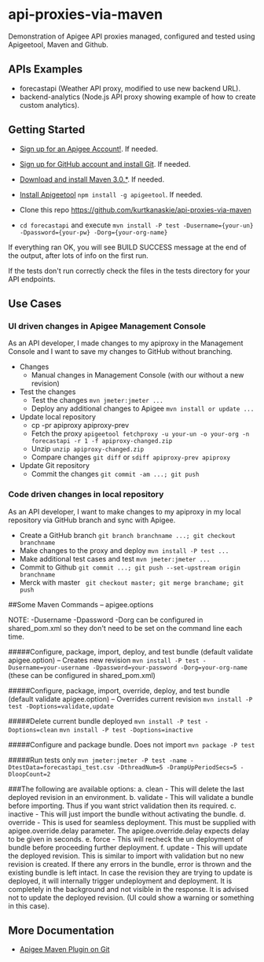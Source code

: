 # api-proxies-via-maven
Demonstration of Apigee API proxies managed, configured and tested using Apigeetool, Maven and Github.

## APIs Examples
* forecastapi (Weather API proxy, modified to use new backend URL).
* backend-analytics (Node.js API proxy showing example of how to create custom analytics).

## Getting Started
* [Sign up for an Apigee Account!](https://accounts.apigee.com/accounts/sign_up). If needed.
* [Sign up for GitHub account and install Git](https://github.com). If needed.

* [Download and install Maven 3.0.*](http://maven.apache.org/download.cgi). If needed.
* [Install Apigeetool](https://github.com/apigee/apigeetool-node) ```npm install -g apigeetool```. If needed.

* Clone this repo https://github.com/kurtkanaskie/api-proxies-via-maven
* ```cd forecastapi``` and execute ```mvn install -P test -Dusername={your-un} -Dpassword={your-pw} -Dorg={your-org-name}```

If everything ran OK, you will see BUILD SUCCESS message at the end of the output, after lots of info on the first run.

If the tests don't run correctly check the files in the tests directory for your API endpoints.

## Use Cases

### UI driven changes in Apigee Management Console
As an API developer, I made changes to my apiproxy in the Management Console and I want to save my changes to GitHub without branching.

- Changes
	* Manual changes in Management Console (with our without a new revision)
- Test the changes
	* Test the changes ```mvn jmeter:jmeter ...```
	* Deploy any additional changes to Apigee ```mvn install or update ...```
- Update local repository
	* cp -pr apiproxy apiproxy-prev
	* Fetch the proxy ```apigeetool fetchproxy -u your-un -o your-org -n forecastapi -r 1 -f apiproxy-changed.zip```
	* Unzip ```unzip apiproxy-changed.zip```
	* Compare changes ```git diff``` or ```sdiff apiproxy-prev apiproxy```
- Update Git repository
	* Commit the changes ```git commit -am ...; git push```

### Code driven changes in local repository
As an API developer, I want to make changes to my apiproxy in my local repository via GitHub branch and sync with Apigee.
- Create a GitHub branch ```git branch branchname ...; git checkout branchname```
- Make changes to the proxy and deploy ```mvn install -P test ...```
- Make additional test cases and test ```mvn jmeter:jmeter ...```
- Commit to Github ```git commit ...; git push --set-upstream origin branchname```
- Merck with master ``` git checkout master; git merge branchame; git push```


##Some Maven Commands – apigee.options

NOTE: -Dusername -Dpassword -Dorg can be configured in shared_pom.xml so they don't need to be set on the command line each time.

#####Configure, package, import, deploy, and test bundle (default validate apigee.option) – Creates new revision
```mvn install -P test -Dusername=your-username -Dpassword=your-password -Dorg=your-org-name``` (these can be configured in shared_pom.xml)

#####Configure, package, import, override, deploy, and test bundle (default validate apigee.option) – Overrides current revision
```mvn install -P test -Doptions=validate,update```

#####Delete current bundle deployed
```mvn install -P test -Doptions=clean```
```mvn install -P test -Doptions=inactive```

#####Configure and package bundle. Does not import
```mvn package -P test```

#####Run tests only
```mvn jmeter:jmeter -P test -name -DtestData=forecastapi_test.csv -DthreadNum=5 -DrampUpPeriodSecs=5 -DloopCount=2```


###The following are available options:
a. clean - This will delete the last deployed revision in an environment.
b. validate - This will validate a bundle before importing. Thus if you want strict validation then its required.
c. inactive - This will just import the bundle without activating the bundle.
d. override - This is used for seamless deployment. This must be supplied with apigee.override.delay parameter. The apigee.override.delay expects delay to be given in seconds.
e. force - This will recheck the un deployment of bundle before proceeding further deployment.
f. update - This will update the deployed revision. This is similar to import with validation but no new revision is created. If there any errors in the bundle, error is thrown and the existing bundle is left intact. In case the revision they are trying to update is deployed, it will internally trigger undeployment and deployment. It is completely in the background and not visible in the response. It is advised not to update the deployed revision. (UI could show a warning or something in this case).

## More Documentation
* [Apigee Maven Plugin on Git](https://github.com/apigee/apigee-deploy-maven-plugin)


